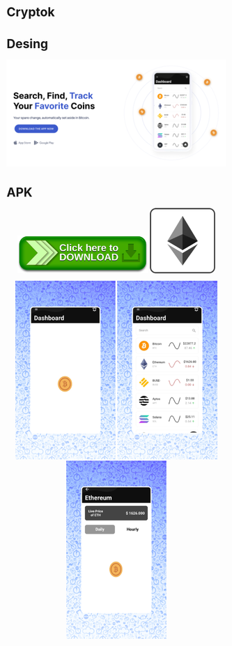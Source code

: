 # Cryptok

# Desing

<p align="left">
<img src="screenShots/Prev.png" />

# APK

  </p>
<p align="center">
<a href="https://drive.google.com/file/d/1ZtGqaoCdZM4ZjHKpViTDb42ujx97_NjS/view?usp=sharing" target="_blank"><img src="screenShots/download.png" width="300"></a>
<img src="screenShots/Thumbnails.png" width="150" />
 </p>
 
<p align="center">
  <img src="screenShots/1.png" width="230" />

  <img src="screenShots/2.png" width="230" /> 

  <img src="screenShots/3.png" width="230" /> 
</p>

<p align="left">

  </p>






